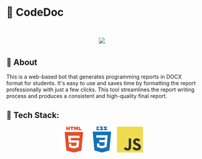 # 📝 CodeDoc

<h1 align="center">
   <img src="https://ik.imagekit.io/lorinnio/https-codedoc-netlify-app.png?updatedAt=1679909520807">
</h1>

## 📓 About

This is a web-based bot that generates programming reports in DOCX format for students. It's easy to use and saves time by formatting the report professionally with just a few clicks. This tool streamlines the report writing process and produces a consistent and high-quality final report.

## :rocket: Tech Stack:

<p align="center">
<img src="https://github.com/devicons/devicon/blob/master/icons/html5/html5-plain-wordmark.svg" alt="html5"  width="70" height="70"/>
<img src="https://github.com/devicons/devicon/blob/master/icons/css3/css3-plain-wordmark.svg" alt="css3" width="70" height="70"/>
<img src="https://github.com/devicons/devicon/blob/master/icons/javascript/javascript-original.svg" alt="javascript" width="70" height="70"/>
</p>

